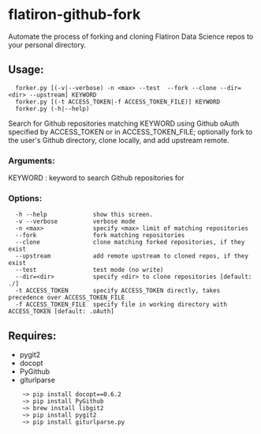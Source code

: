 # flatiron-github-fork
Automate the process of forking and cloning Flatiron Data Science repos to your personal directory.


## Usage:
~~~~
  forker.py [(-v|--verbose) -n <max> --test  --fork --clone --dir=<dir> --upstream] KEYWORD
  forker.py [(-t ACCESS_TOKEN|-f ACCESS_TOKEN_FILE)] KEYWORD
  forker.py (-h|--help)
~~~~

Search for Github repositories matching KEYWORD using Github oAuth specified by ACCESS_TOKEN
or in ACCESS_TOKEN_FILE; optionally fork to the user's Github directory, clone locally, and
add upstream remote.

### Arguments:
KEYWORD
: keyword to search Github repositories for

### Options:
~~~~
  -h --help             show this screen.
  -v --verbose          verbose mode
  -n <max>              specify <max> limit of matching repositories
  --fork                fork matching repositories
  --clone               clone matching forked repositories, if they exist
  --upstream            add remote upstream to cloned repos, if they exist
  --test                test mode (no write)
  --dir=<dir>           specify <dir> to clone repositories [default: ./]
  -t ACCESS_TOKEN       specify ACCESS_TOKEN directly, takes precedence over ACCESS_TOKEN_FILE
  -f ACCESS_TOKEN_FILE  specify file in working directory with ACCESS_TOKEN [default: .oAuth]
~~~~

## Requires:
*	pygit2
*	docopt
*	PyGithub
*	giturlparse

~~~~
	~> pip install docopt==0.6.2
	~> pip install PyGithub
	~> brew install libgit2
	~> pip install pygit2
	~> pip install giturlparse.py
~~~~
